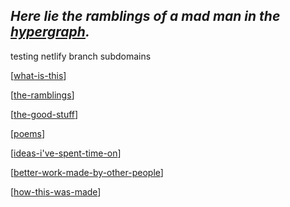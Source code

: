 <!-- <img src="attachments/wolfram-physics.jpeg" width=100 align="left"> -->

## *Here lie the ramblings of a mad man in the [hypergraph](https://medium.com/syncedreview/stephen-wolfram-the-path-to-a-fundamental-theory-of-physics-may-begin-with-a-hypergraph-c1fd124b6e62).*

testing netlify branch subdomains

[[what-is-this]]

[[the-ramblings]]

[[the-good-stuff]]

[[poems]]

[[ideas-i've-spent-time-on]]

[[better-work-made-by-other-people]]

[[how-this-was-made]]

[//begin]: # "Autogenerated link references for markdown compatibility"
[what-is-this]: what-is-this "what-is-this"
[the-ramblings]: the-ramblings "the-ramblings"
[the-good-stuff]: the-good-stuff "the-good-stuff"
[poems]: poems "poems"
[ideas-i've-spent-time-on]: ideas-i've-spent-time-on "ideas-i've-spent-time-on"
[better-work-made-by-other-people]: better-work-made-by-other-people "better-work-made-by-other-people"
[how-this-was-made]: how-this-was-made "how-this-was-made"
[//end]: # "Autogenerated link references"
